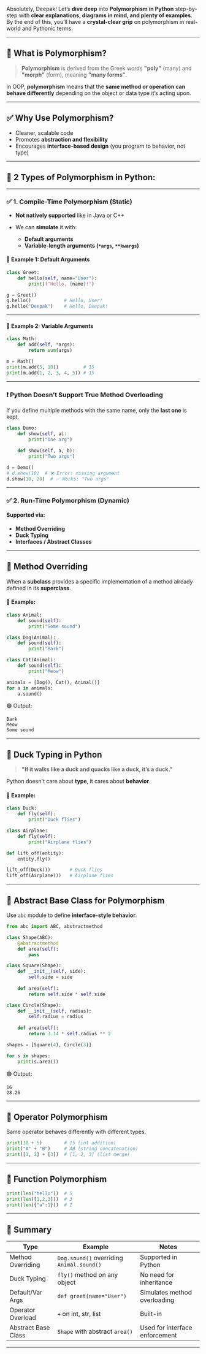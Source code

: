 Absolutely, Deepak! Let’s **dive deep** into **Polymorphism in Python** step-by-step with **clear explanations, diagrams in mind, and plenty of examples**. By the end of this, you’ll have a **crystal-clear grip** on polymorphism in real-world and Pythonic terms.

---

## 🔷 What is Polymorphism?

> **Polymorphism** is derived from the Greek words **"poly"** (many) and **"morph"** (form), meaning **"many forms"**.

In OOP, **polymorphism** means that the **same method or operation can behave differently** depending on the object or data type it’s acting upon.

---

## ✅ Why Use Polymorphism?

* Cleaner, scalable code
* Promotes **abstraction and flexibility**
* Encourages **interface-based design** (you program to behavior, not type)

---

## 🧠 2 Types of Polymorphism in Python:

---

### ✅ **1. Compile-Time Polymorphism (Static)**

* **Not natively supported** like in Java or C++
* We can **simulate** it with:

  * **Default arguments**
  * **Variable-length arguments (`*args`, `**kwargs`)**

#### 📌 Example 1: Default Arguments

```python
class Greet:
    def hello(self, name="User"):
        print(f"Hello, {name}!")

g = Greet()
g.hello()            # Hello, User!
g.hello("Deepak")    # Hello, Deepak!
```

---

#### 📌 Example 2: Variable Arguments

```python
class Math:
    def add(self, *args):
        return sum(args)

m = Math()
print(m.add(5, 10))         # 15
print(m.add(1, 2, 3, 4, 5)) # 15
```

---

### ❗ Python Doesn’t Support True Method Overloading

If you define multiple methods with the same name, only the **last one** is kept.

```python
class Demo:
    def show(self, a):
        print("One arg")
    
    def show(self, a, b):
        print("Two args")

d = Demo()
# d.show(10)  # ❌ Error: missing argument
d.show(10, 20)  # ✅ Works: "Two args"
```

---

### ✅ **2. Run-Time Polymorphism (Dynamic)**

#### Supported via:

* **Method Overriding**
* **Duck Typing**
* **Interfaces / Abstract Classes**

---

## 🔁 Method Overriding

When a **subclass** provides a specific implementation of a method already defined in its **superclass**.

#### 📌 Example:

```python
class Animal:
    def sound(self):
        print("Some sound")

class Dog(Animal):
    def sound(self):
        print("Bark")

class Cat(Animal):
    def sound(self):
        print("Meow")

animals = [Dog(), Cat(), Animal()]
for a in animals:
    a.sound()
```

🟢 Output:

```
Bark
Meow
Some sound
```

---

## 🦆 Duck Typing in Python

> **"If it walks like a duck and quacks like a duck, it’s a duck."**

Python doesn't care about **type**, it cares about **behavior**.

#### 📌 Example:

```python
class Duck:
    def fly(self):
        print("Duck flies")

class Airplane:
    def fly(self):
        print("Airplane flies")

def lift_off(entity):
    entity.fly()

lift_off(Duck())       # Duck flies
lift_off(Airplane())   # Airplane flies
```

---

## 🧱 Abstract Base Class for Polymorphism

Use `abc` module to define **interface-style behavior**.

```python
from abc import ABC, abstractmethod

class Shape(ABC):
    @abstractmethod
    def area(self):
        pass

class Square(Shape):
    def __init__(self, side):
        self.side = side
    
    def area(self):
        return self.side * self.side

class Circle(Shape):
    def __init__(self, radius):
        self.radius = radius
    
    def area(self):
        return 3.14 * self.radius ** 2

shapes = [Square(4), Circle(3)]

for s in shapes:
    print(s.area())
```

🟢 Output:

```
16
28.26
```

---

## 🔄 Operator Polymorphism

Same operator behaves differently with different types.

```python
print(10 + 5)        # 15 (int addition)
print("A" + "B")     # AB (string concatenation)
print([1, 2] + [3])  # [1, 2, 3] (list merge)
```

---

## 🔄 Function Polymorphism

```python
print(len("hello"))  # 5
print(len([1,2,3]))  # 3
print(len({"a":1}))  # 1
```

---

## 📌 Summary

| Type                | Example                                   | Notes                          |
| ------------------- | ----------------------------------------- | ------------------------------ |
| Method Overriding   | `Dog.sound()` overriding `Animal.sound()` | Supported in Python            |
| Duck Typing         | `fly()` method on any object              | No need for inheritance        |
| Default/Var Args    | `def greet(name="User")`                  | Simulates method overloading   |
| Operator Overload   | `+` on int, str, list                     | Built-in                       |
| Abstract Base Class | `Shape` with abstract `area()`            | Used for interface enforcement |

---

